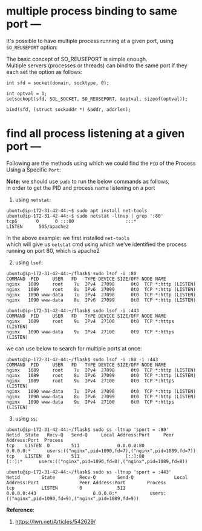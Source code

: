 
# multiple process binding to same port — 

It's possible to have multiple process running at a given port, using `SO_REUSEPORT` option:  

The basic concept of SO_REUSEPORT is simple enough.  
Multiple servers (processes or threads) can bind to the same port if they each set the option as follows:  

```shell
int sfd = socket(domain, socktype, 0);

int optval = 1;
setsockopt(sfd, SOL_SOCKET, SO_REUSEPORT, &optval, sizeof(optval));

bind(sfd, (struct sockaddr *) &addr, addrlen);
```

# find all process listening at a given port — 

Following are the methods using which we could find the `PID` of the Process Using a Specific `Port`:  


**Note:** we should use `sudo` to run the below commands as follows,  
in order to get the PID and process name listening on a port  


1. using `netstat`:  

```shell
ubuntu@ip-172-31-42-44:~$ sudo apt install net-tools
ubuntu@ip-172-31-42-44:~$ sudo netstat -ltnup | grep ':80'
tcp6       0      0 :::80                   :::*                    LISTEN      505/apache2
```

In the above example:  we first installed `net-tools`  
which will give us `netstat` cmd using which we've identified the process running on port 80, which is apache2  

2. using `lsof`:  

```shell
ubuntu@ip-172-31-42-44:~/flask$ sudo lsof -i :80
COMMAND  PID     USER   FD   TYPE DEVICE SIZE/OFF NODE NAME
nginx   1089     root    7u  IPv4  27098      0t0  TCP *:http (LISTEN)
nginx   1089     root    8u  IPv6  27099      0t0  TCP *:http (LISTEN)
nginx   1090 www-data    7u  IPv4  27098      0t0  TCP *:http (LISTEN)
nginx   1090 www-data    8u  IPv6  27099      0t0  TCP *:http (LISTEN)

ubuntu@ip-172-31-42-44:~/flask$ sudo lsof -i :443
COMMAND  PID     USER   FD   TYPE DEVICE SIZE/OFF NODE NAME
nginx   1089     root    9u  IPv4  27100      0t0  TCP *:https (LISTEN)
nginx   1090 www-data    9u  IPv4  27100      0t0  TCP *:https (LISTEN)
```
we can use below to search for multiple ports at once:  
```
ubuntu@ip-172-31-42-44:~/flask$ sudo lsof -i :80 -i :443
COMMAND  PID     USER   FD   TYPE DEVICE SIZE/OFF NODE NAME
nginx   1089     root    7u  IPv4  27098      0t0  TCP *:http (LISTEN)
nginx   1089     root    8u  IPv6  27099      0t0  TCP *:http (LISTEN)
nginx   1089     root    9u  IPv4  27100      0t0  TCP *:https (LISTEN)
nginx   1090 www-data    7u  IPv4  27098      0t0  TCP *:http (LISTEN)
nginx   1090 www-data    8u  IPv6  27099      0t0  TCP *:http (LISTEN)
nginx   1090 www-data    9u  IPv4  27100      0t0  TCP *:https (LISTEN)
```

3. using `ss`:  

```shell
ubuntu@ip-172-31-42-44:~/flask$ sudo ss -ltnup 'sport = :80'
Netid  State   Recv-Q   Send-Q     Local Address:Port     Peer Address:Port  Process
tcp    LISTEN  0        511              0.0.0.0:80            0.0.0.0:*      users:(("nginx",pid=1090,fd=7),("nginx",pid=1089,fd=7))
tcp    LISTEN  0        511                 [::]:80               [::]:*      users:(("nginx",pid=1090,fd=8),("nginx",pid=1089,fd=8))

ubuntu@ip-172-31-42-44:~/flask$ sudo ss -ltnup 'sport = :443'
Netid        State         Recv-Q        Send-Q               Local Address:Port               Peer Address:Port        Process
tcp          LISTEN        0             511                        0.0.0.0:443                     0.0.0.0:*            users:(("nginx",pid=1090,fd=9),("nginx",pid=1089,fd=9))
```



**Reference**:  
1. https://lwn.net/Articles/542629/

